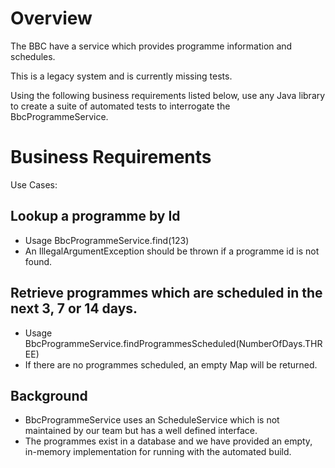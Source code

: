 # Overview

The BBC have a service which provides programme information and schedules.

This is a legacy system and is currently missing tests.

Using the following business requirements listed below, use any Java library to create a suite of automated tests
to interrogate the BbcProgrammeService.

# Business Requirements
Use Cases:

## Lookup a programme by Id
* Usage BbcProgrammeService.find(123)
* An IllegalArgumentException should be thrown if a programme id is not found.

## Retrieve programmes which are scheduled in the next 3, 7 or 14 days.
* Usage BbcProgrammeService.findProgrammesScheduled(NumberOfDays.THREE)
* If there are no programmes scheduled, an empty Map will be returned.

## Background
* BbcProgrammeService uses an ScheduleService which is not maintained by our team but has a well defined interface.
* The programmes exist in a database and we have provided an empty, in-memory implementation for running with the automated build.
